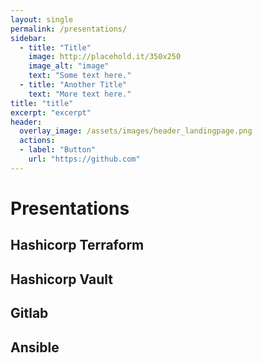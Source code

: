 ```yaml
---
layout: single
permalink: /presentations/
sidebar:
  - title: "Title"
    image: http://placehold.it/350x250
    image_alt: "image"
    text: "Some text here."
  - title: "Another Title"
    text: "More text here."
title: "title"
excerpt: "excerpt"
header:
  overlay_image: /assets/images/header_landingpage.png
  actions:
  - label: "Button"
    url: "https://github.com"
---
```



# Presentations

## Hashicorp Terraform

## Hashicorp Vault

## Gitlab

## Ansible